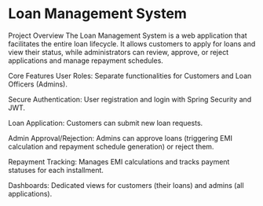 # Loan Management System

Project Overview
The Loan Management System is a web application that facilitates the entire loan lifecycle. It allows customers to apply for loans and view their status, while administrators can review, approve, or reject applications and manage repayment schedules.

Core Features
User Roles: Separate functionalities for Customers and Loan Officers (Admins).

Secure Authentication: User registration and login with Spring Security and JWT.

Loan Application: Customers can submit new loan requests.

Admin Approval/Rejection: Admins can approve loans (triggering EMI calculation and repayment schedule generation) or reject them.

Repayment Tracking: Manages EMI calculations and tracks payment statuses for each installment.

Dashboards: Dedicated views for customers (their loans) and admins (all applications).
